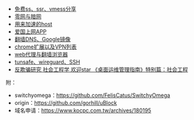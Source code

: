 * [免费ss、ssr、vmess分享](免费ss、ssr、vmess分享/)
* [零网与暗网](零网与暗网/)
* [用来加速的host](用来加速的host/)
* [爱国上网APP](爱国上网APP/)
* [翻墙DNS、Google镜像](翻墙DNS、Google镜像/)
* [chrome扩展以及VPN列表](chrome扩展以及VPN列表/)
* [web代理与翻墙浏览器](web代理与翻墙浏览器/)
* [tunsafe、wireguard、SSH](tunsafe、wireguard、SSH/)
* [反欺骗研究 社会工程学 欢迎star 《桌面运维管理指南》特别篇：社会工程](https://hoochanlon.github.io/helpdesk-manual/)

附：

* switchyomega：https://github.com/FelisCatus/SwitchyOmega
* origin：https://github.com/gorhill/uBlock
* 域名申请：https://www.kocpc.com.tw/archives/180195
